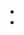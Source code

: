 <head>
</head>
<body>
<header>
<ul>
<li></li>
<li></li>
</ul>
</header>
<main>
</main>
<footer>
</footer>
</body>

